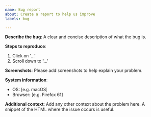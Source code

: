 ```yaml
---
name: Bug report
about: Create a report to help us improve
labels: bug

---
```


**Describe the bug**:
A clear and concise description of what the bug is.

**Steps to reproduce**:
1. Click on '...'
2. Scroll down to '...'

**Screenshots**:
Please add screenshots to help explain your problem.

**System information**:
 - OS: [e.g. macOS]
 - Browser: [e.g. Firefox 61]

**Additional context**:
Add any other context about the problem here.
A snippet of the HTML where the issue occurs is useful.
